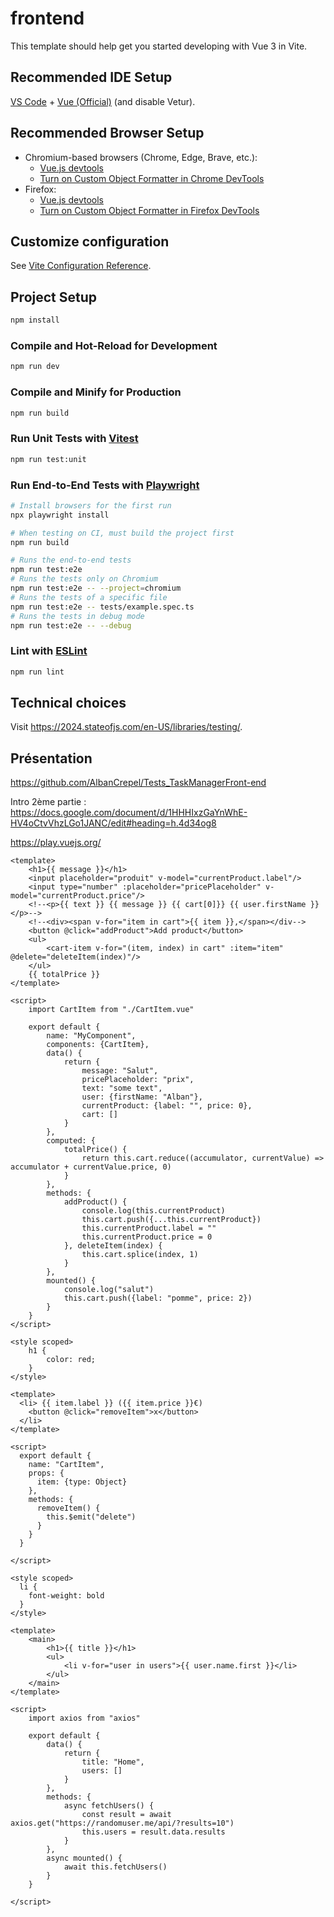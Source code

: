 # frontend

This template should help get you started developing with Vue 3 in Vite.

## Recommended IDE Setup

[VS Code](https://code.visualstudio.com/) + [Vue (Official)](https://marketplace.visualstudio.com/items?itemName=Vue.volar) (and disable Vetur).

## Recommended Browser Setup

- Chromium-based browsers (Chrome, Edge, Brave, etc.):
  - [Vue.js devtools](https://chromewebstore.google.com/detail/vuejs-devtools/nhdogjmejiglipccpnnnanhbledajbpd) 
  - [Turn on Custom Object Formatter in Chrome DevTools](http://bit.ly/object-formatters)
- Firefox:
  - [Vue.js devtools](https://addons.mozilla.org/en-US/firefox/addon/vue-js-devtools/)
  - [Turn on Custom Object Formatter in Firefox DevTools](https://fxdx.dev/firefox-devtools-custom-object-formatters/)

## Customize configuration

See [Vite Configuration Reference](https://vite.dev/config/).

## Project Setup

```sh
npm install
```

### Compile and Hot-Reload for Development

```sh
npm run dev
```

### Compile and Minify for Production

```sh
npm run build
```

### Run Unit Tests with [Vitest](https://vitest.dev/)

```sh
npm run test:unit
```

### Run End-to-End Tests with [Playwright](https://playwright.dev)

```sh
# Install browsers for the first run
npx playwright install

# When testing on CI, must build the project first
npm run build

# Runs the end-to-end tests
npm run test:e2e
# Runs the tests only on Chromium
npm run test:e2e -- --project=chromium
# Runs the tests of a specific file
npm run test:e2e -- tests/example.spec.ts
# Runs the tests in debug mode
npm run test:e2e -- --debug
```

### Lint with [ESLint](https://eslint.org/)

```sh
npm run lint
```


## Technical choices

Visit https://2024.stateofjs.com/en-US/libraries/testing/.

## Présentation 

https://github.com/AlbanCrepel/Tests_TaskManagerFront-end

Intro 2ème partie : https://docs.google.com/document/d/1HHHIxzGaYnWhE-HV4oCtvVhzLGo1JANC/edit#heading=h.4d34og8

https://play.vuejs.org/

```vue
<template>
    <h1>{{ message }}</h1> 
    <input placeholder="produit" v-model="currentProduct.label"/>
    <input type="number" :placeholder="pricePlaceholder" v-model="currentProduct.price"/>
    <!--<p>{{ text }} {{ message }} {{ cart[0]}} {{ user.firstName }}</p>-->
    <!--<div><span v-for="item in cart">{{ item }},</span></div-->
    <button @click="addProduct">Add product</button>
    <ul>
        <cart-item v-for="(item, index) in cart" :item="item" @delete="deleteItem(index)"/>
    </ul>
    {{ totalPrice }}
</template>

<script>
    import CartItem from "./CartItem.vue"

    export default {
        name: "MyComponent",
        components: {CartItem},
        data() {
            return {
                message: "Salut",
                pricePlaceholder: "prix",
                text: "some text",
                user: {firstName: "Alban"},
                currentProduct: {label: "", price: 0},
                cart: []
            }
        },
        computed: {
            totalPrice() {
                return this.cart.reduce((accumulator, currentValue) => accumulator + currentValue.price, 0)
            }
        },
        methods: {
            addProduct() {
                console.log(this.currentProduct)
                this.cart.push({...this.currentProduct})
                this.currentProduct.label = ""
                this.currentProduct.price = 0
            }, deleteItem(index) {
                this.cart.splice(index, 1)
            }
        },
        mounted() {
            console.log("salut")
            this.cart.push({label: "pomme", price: 2})
        }
    }
</script>

<style scoped>
    h1 {
        color: red;
    }
</style>
```


```vue
<template>
  <li> {{ item.label }} ({{ item.price }}€)
    <button @click="removeItem">x</button>
  </li>
</template>

<script>
  export default {
    name: "CartItem",
    props: {
      item: {type: Object}
    },
    methods: {
      removeItem() {
        this.$emit("delete")
      }
    }
  }

</script>

<style scoped>
  li {
    font-weight: bold
  }
</style>
```



```vue
<template>
    <main>
        <h1>{{ title }}</h1>
        <ul>
            <li v-for="user in users">{{ user.name.first }}</li>
        </ul>
    </main>
</template>

<script>
    import axios from "axios"

    export default {
        data() {
            return {
                title: "Home", 
                users: []
            }
        },
        methods: {
            async fetchUsers() {
                const result = await axios.get("https://randomuser.me/api/?results=10")
                this.users = result.data.results
            }
        },
        async mounted() {
            await this.fetchUsers()
        }
    } 

</script>
```

